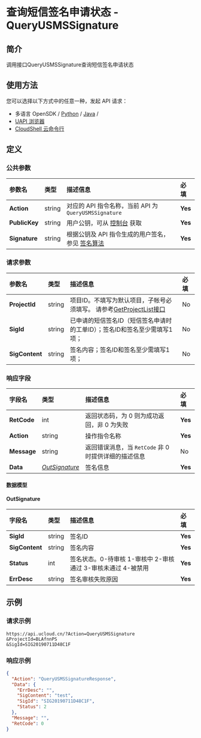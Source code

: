 # 查询短信签名申请状态 - QueryUSMSSignature

## 简介

调用接口QueryUSMSSignature查询短信签名申请状态






## 使用方法

您可以选择以下方式中的任意一种，发起 API 请求：
- 多语言 OpenSDK / [Python](https://github.com/ucloud/ucloud-sdk-python3) / [Java](https://github.com/ucloud/ucloud-sdk-java) /
- [UAPI 浏览器](https://console.ucloud.cn/uapi/detail?id=QueryUSMSSignature)
- [CloudShell 云命令行](https://shell.ucloud.cn/)


## 定义

### 公共参数

| 参数名 | 类型 | 描述信息 | 必填 |
|:---|:---|:---|:---|
| **Action**     | string  | 对应的 API 指令名称，当前 API 为 `QueryUSMSSignature`                        | **Yes** |
| **PublicKey**  | string  | 用户公钥，可从 [控制台](https://console.ucloud.cn/uapi/apikey) 获取                                             | **Yes** |
| **Signature**  | string  | 根据公钥及 API 指令生成的用户签名，参见 [签名算法](api/summary/signature.md)  | **Yes** |

### 请求参数

| 参数名 | 类型 | 描述信息 | 必填 |
|:---|:---|:---|:---|
| **ProjectId** | string | 项目ID。不填写为默认项目，子帐号必须填写。 请参考[GetProjectList接口](api/summary/get_project_list) |No|
| **SigId** | string | 已申请的短信签名ID（短信签名申请时的工单ID）；签名ID和签名至少需填写1项； |No|
| **SigContent** | string | 签名内容；签名ID和签名至少需填写1项； |No|

### 响应字段

| 字段名 | 类型 | 描述信息 | 必填 |
|:---|:---|:---|:---|
| **RetCode** | int | 返回状态码，为 0 则为成功返回，非 0 为失败 |**Yes**|
| **Action** | string | 操作指令名称 |**Yes**|
| **Message** | string | 返回错误消息，当 `RetCode` 非 0 时提供详细的描述信息 |No|
| **Data** | [*OutSignature*](#OutSignature) | 签名信息 |**Yes**|

#### 数据模型


#### OutSignature

| 字段名 | 类型 | 描述信息 | 必填 |
|:---|:---|:---|:---|
| **SigId** | string | 签名ID |**Yes**|
| **SigContent** | string | 签名内容 |**Yes**|
| **Status** | int | 签名状态。0-待审核 1-审核中 2-审核通过 3-审核未通过 4-被禁用  |**Yes**|
| **ErrDesc** | string | 签名审核失败原因 |**Yes**|

## 示例

### 请求示例
    
```
https://api.ucloud.cn/?Action=QueryUSMSSignature
&ProjectId=BLAfnnPS
&SigId=SIG20190711D48C1F
```

### 响应示例
    
```json
{
  "Action": "QueryUSMSSignatureResponse",
  "Data": {
    "ErrDesc": "",
    "SigContent": "test",
    "SigId": "SIG20190711D48C1F",
    "Status": 2
  },
  "Message": "",
  "RetCode": 0
}
```





